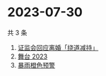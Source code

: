 # 2023-07-30

共 3 条

<!-- BEGIN ZHIHUSEARCH -->
<!-- 最后更新时间 Sun Jul 30 2023 10:25:27 GMT+0800 (China Standard Time) -->
1. [证监会回应离婚「绕道减持」](https://www.zhihu.com/search?q=证监会回应离婚「绕道减持」)
1. [舞台 2023 ](https://www.zhihu.com/search?q=舞台%202023%20)
1. [暴雨橙色预警](https://www.zhihu.com/search?q=暴雨橙色预警)
<!-- END ZHIHUSEARCH -->
